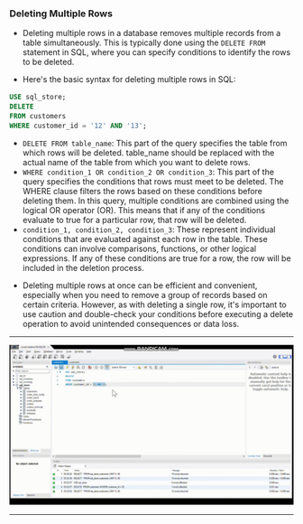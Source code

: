 ### Deleting Multiple Rows

- Deleting multiple rows in a database removes multiple records from a table simultaneously. This is typically done using the `DELETE FROM` statement in SQL, where you can specify conditions to identify the rows to be deleted.

- Here's the basic syntax for deleting multiple rows in SQL:

```sql
USE sql_store;
DELETE 
FROM customers
WHERE customer_id = '12' AND '13';
```

* `DELETE FROM table_name`: This part of the query specifies the table from which rows will be deleted. table_name should be replaced with the actual name of the table from which you want to delete rows.
* `WHERE condition_1 OR condition_2 OR condition_3`: This part of the query specifies the conditions that rows must meet to be deleted. The WHERE clause filters the rows based on these conditions before deleting them. In this query, multiple conditions are combined using the logical OR operator (OR). This means that if any of the conditions evaluate to true for a particular row, that row will be deleted.
* `condition_1, condition_2, condition_3`: These represent individual conditions that are evaluated against each row in the table. These conditions can involve comparisons, functions, or other logical expressions. If any of these conditions are true for a row, the row will be included in the deletion process.

- Deleting multiple rows at once can be efficient and convenient, especially when you need to remove a group of records based on certain criteria. However, as with deleting a single row, it's important to use caution and double-check your conditions before executing a delete operation to avoid unintended consequences or data loss.
<hr>

<img src ='./assets/delete-multiple.gif'>

<hr>
